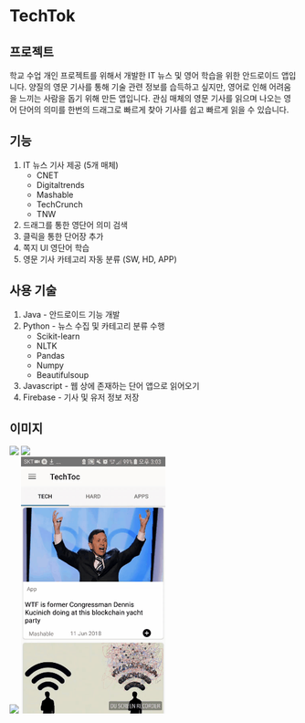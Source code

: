# TechTok

## 프로젝트

학교 수업 개인 프로젝트를 위해서 개발한 IT 뉴스 및  영어 학습을 위한 안드로이드 앱입니다. 양질의 영문 기사를 통해 기술 관련 정보를 습득하고 싶지만, 영어로 인해 어려움을 느끼는 사람을 돕기 위해 만든 앱입니다. 관심 매체의 영문 기사를 읽으며 나오는 영어 단어의 의미를 한번의 드래그로 빠르게 찾아 기사를 쉽고 빠르게 읽을 수 있습니다.



## 기능

1. IT 뉴스 기사 제공 (5개 매체)
   * CNET
   * Digitaltrends
   * Mashable
   * TechCrunch
   * TNW
2. 드래그를 통한 영단어 의미 검색
3. 클릭을 통한 단어장 추가
4. 쪽지 UI 영단어 학습
5. 영문 기사 카테고리 자동 분류 (SW, HD, APP)



## 사용 기술

1. Java - 안드로이드 기능 개발
2. Python - 뉴스 수집 및 카테고리 분류 수행
   * Scikit-learn
   * NLTK
   * Pandas
   * Numpy
   * Beautifulsoup
3. Javascript - 웹 상에 존재하는 단어 앱으로 읽어오기
4. Firebase - 기사  및 유저 정보 저장

## 이미지
<img src="https://github.com/Yujaeseo/NewsApp/blob/master/image/News.gif"> <img src="https://github.com/Yujaeseo/NewsApp/blob/master/image/Search_word.gif">  
<img src="https://github.com/Yujaeseo/NewsApp/blob/master/image/Search_word2.gif"> <img src="https://github.com/Yujaeseo/NewsApp/blob/master/image/Voca.gif">  

